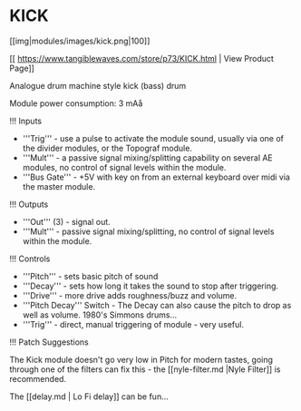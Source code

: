 # KICK
[[img|modules/images/kick.png|100]]

[[ https://www.tangiblewaves.com/store/p73/KICK.html | View Product Page]]

Analogue drum machine style kick (bass) drum

Module power consumption: 3 mAå

!!! Inputs

* '''Trig''' - use a pulse to activate the module sound, usually via  one of the divider modules, or the Topograf module.
* '''Mult''' - a passive signal mixing/splitting capability  on several AE modules, no control of signal levels within the module.
* '''Bus Gate''' - +5V with key on from an external keyboard over midi via the master module.

!!! Outputs

* '''Out''' (3) - signal out.
* '''Mult''' -  passive signal mixing/splitting, no control of signal levels within the module.

!!! Controls

* '''Pitch''' - sets basic pitch of sound
* '''Decay''' - sets how long it takes the sound to stop after triggering.
* '''Drive''' - more drive adds roughness/buzz and volume.
* '''Pitch Decay''' Switch - The Decay can also cause the pitch to drop as well as volume. 1980's Simmons drums... 
* '''Trig''' - direct, manual triggering of module - very useful.

!!! Patch Suggestions

The Kick module doesn't go very low in Pitch for modern tastes, going through one of the filters can fix this - the [[nyle-filter.md |Nyle Filter]] is recommended.

The [[delay.md | Lo Fi delay]] can be fun... 
